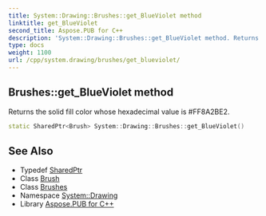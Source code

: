 ```yaml
---
title: System::Drawing::Brushes::get_BlueViolet method
linktitle: get_BlueViolet
second_title: Aspose.PUB for C++
description: 'System::Drawing::Brushes::get_BlueViolet method. Returns the solid fill color whose hexadecimal value is #FF8A2BE2 in C++.'
type: docs
weight: 1100
url: /cpp/system.drawing/brushes/get_blueviolet/
---
```

## Brushes::get_BlueViolet method


Returns the solid fill color whose hexadecimal value is #FF8A2BE2.

```cpp
static SharedPtr<Brush> System::Drawing::Brushes::get_BlueViolet()
```

## See Also

* Typedef [SharedPtr](../../../system/sharedptr/)
* Class [Brush](../../brush/)
* Class [Brushes](../)
* Namespace [System::Drawing](../../)
* Library [Aspose.PUB for C++](../../../)
